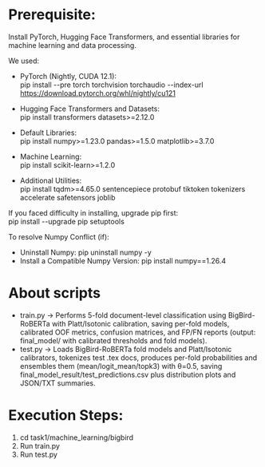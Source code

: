 # Prerequisite:
Install PyTorch, Hugging Face Transformers, and essential libraries for machine learning and data processing.

We used:
-   PyTorch (Nightly, CUDA 12.1):  
	pip install --pre torch torchvision torchaudio --index-url https://download.pytorch.org/whl/nightly/cu121

-   Hugging Face Transformers and Datasets:  
	pip install transformers datasets>=2.12.0

-   Default Libraries:  
	pip install numpy>=1.23.0 pandas>=1.5.0 matplotlib>=3.7.0

-   Machine Learning:  
	pip install scikit-learn>=1.2.0

-   Additional Utilities:  
	pip install tqdm>=4.65.0 sentencepiece protobuf tiktoken tokenizers accelerate safetensors joblib

If you faced difficulty in installing, upgrade pip first:  
	pip install --upgrade pip setuptools

To resolve Numpy Conflict (if):  
-   Uninstall Numpy: pip uninstall numpy -y  
-   Install a Compatible Numpy Version: pip install numpy==1.26.4

# About scripts
-   train.py → Performs 5-fold document-level classification using BigBird-RoBERTa with Platt/Isotonic calibration, saving per-fold models, calibrated OOF metrics, confusion matrices, and FP/FN reports (output: final_model/ with calibrated thresholds and fold models).
-   test.py → Loads BigBird-RoBERTa fold models and Platt/Isotonic calibrators, tokenizes test .tex docs, produces per-fold probabilities and ensembles them (mean/logit_mean/topk3) with θ=0.5, saving final_model_result/test_predictions.csv plus distribution plots and JSON/TXT summaries.


# Execution Steps:
1. cd task1/machine_learning/bigbird
2. Run train.py
3. Run test.py

